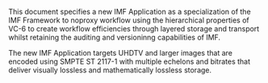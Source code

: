 This document specifies a new IMF Application as a specialization of the IMF Framework to noproxy workflow using the hierarchical properties of VC-6 to create workflow efficiencies through layered storage and transport whilst retaining the auditing and versioninng capabilities of IMF.

The new IMF Application targets UHDTV and larger images that are encoded using SMPTE ST 2117-1 with multiple echelons and bitrates that deliver visually lossless and mathematically lossless storage.
